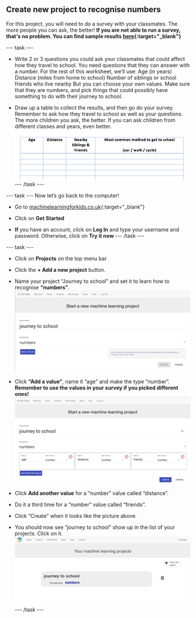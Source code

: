 ## Create new project to recognise numbers

For this project, you will need to do a survey with your classmates. The more people you can ask, the better! **If you are not able to run a survey, that's no problem. You can find sample results [here](https://github.com/raspberrypilearning/journey-to-school/tree/draft/en/resources){:target="_blank"}**

--- task ---
+ Write 2 or 3 questions you could ask your classmates that could affect how they travel to school. You need questions that they can answer with a number. For the rest of this worksheet, we’ll use:
Age (in years)
Distance (miles from home to school)
Number of siblings or school friends who live nearby
But you can choose your own values. Make sure that they are numbers, and pick things that could possibly have something to do with their journey to school.

+ Draw up a table to collect the results, and then go do your survey. Remember to ask how they travel to school as well as your questions. The more children you ask, the better. If you can ask children from different classes and years, even better.
![An example of a survey sheet](images/survey-sheet.png)
--- /task ---

--- task ---
Now let’s go back to the computer!

+ Go to [machinelearningforkids.co.uk](https://machinelearningforkids.co.uk/){:target="_blank"}

+ Click on **Get Started**

+ **If** you have an account, click on **Log In** and type your username and password. Otherwise, click on **Try it now**
--- /task ---

--- task ---
+ Click on **Projects** on the top menu bar

+ Click the **+ Add a new project** button.

+ Name your project “Journey to school” and set it to learn how to recognise **“numbers”**. 
![Create a project page](images/create.png)

+ Click **“Add a value”**, name it “age” and make the type “number”. **Remember to use the values in your survey if you picked different ones!**
![Adding values](images/add-value.png)

+ Click **Add another value** for a “number” value called “distance”. 

+ Do it a third time for a “number” value called “friends”. 

+ Click “Create” when it looks like the picture above. 

+ You should now see “journey to school” show up in the list of your
projects. Click on it.
![List of projects containing one entry: journey to school](images/list-of-projects.png)
--- /task ---